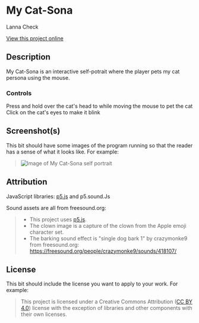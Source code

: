 # My Cat-Sona

Lanna Check

[View this project online](https://lannacheck-ops.github.io/cart253/art-jam/template-p5-project/)

## Description

My Cat-Sona is an interactive self-potrait where the player pets my cat persona using the mouse. 

### Controls
Press and hold over the cat's head to while moving the mouse to pet the cat
Click on the cat's eyes to make it blink

## Screenshot(s)

This bit should have some images of the program running so that the reader has a sense of what it looks like. For example:

> ![Image of My Cat-Sona self portrait]('artJam.png')

## Attribution
JavaScript libraries:
[p5.js](https://p5js.org/) and p5.sound.Js

Sound assets are all from freesound.org:

> - This project uses [p5.js](https://p5js.org).
> - The clown image is a capture of the clown from the Apple emoji character set.
> - The barking sound effect is "single dog bark 1" by crazymonke9 from freesound.org: https://freesound.org/people/crazymonke9/sounds/418107/

## License

This bit should include the license you want to apply to your work. For example:

> This project is licensed under a Creative Commons Attribution ([CC BY 4.0](https://creativecommons.org/licenses/by/4.0/deed.en)) license with the exception of libraries and other components with their own licenses.